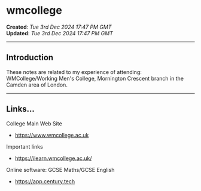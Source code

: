 # wmcollege

**Created**: *Tue 3rd Dec 2024 17:47 PM GMT*  
**Updated**: *Tue 3rd Dec 2024 17:47 PM GMT*  

-----

## Introduction

These notes are related to my experience of attending:  
WMCollege/Working Men's College, Mornington Crescent branch in the Camden area of London.    

-----

## Links...

College Main Web Site  
- https://www.wmcollege.ac.uk

Important links  
- https://ilearn.wmcollege.ac.uk/  

Online software: GCSE Maths/GCSE English  
- https://app.century.tech  
